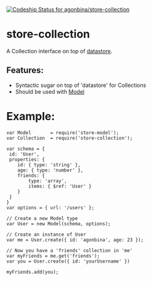 [ ![Codeship Status for agonbina/store-collection](https://www.codeship.io/projects/673b51d0-15fa-0132-aeec-4a49cf4e7c40/status)](https://www.codeship.io/projects/33781)

# store-collection

A Collection interface on top of [datastore](https://github.com/bredele/datastore/).

## Features:
- Syntactic sugar on top of 'datastore' for Collections
- Should be used with [Model](https://github.com/agonbina/store-model)

# Example:

```
var Model       = require('store-model');
var Collection  = require('store-collection');

var schema = { 
 id: 'User', 
 properties: {
    id: { type: 'string' },
    age: { type: 'number' },
    friends: {
        type: 'array',
        items: { $ref: 'User' }
    }
 }
}
var options = { url: '/users' };

// Create a new Model type
var User = new Model(schema, options);

// Create an instance of User
var me = User.create({ id: 'agonbina', age: 23 });

// Now you have a 'friends' collection in 'me'
var myFriends = me.get('friends');
var you = User.create({ id: 'yourUsername' })

myFriends.add(you);

```


